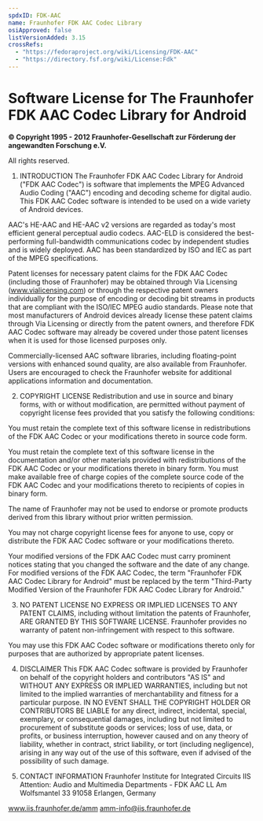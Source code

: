 ```yaml
---
spdxID: FDK-AAC
name: Fraunhofer FDK AAC Codec Library
osiApproved: false
listVersionAdded: 3.15
crossRefs: 
  - "https://fedoraproject.org/wiki/Licensing/FDK-AAC"
  - "https://directory.fsf.org/wiki/License:Fdk"
---
```


# Software License for The Fraunhofer FDK AAC Codec Library for Android

**© Copyright 1995 - 2012 Fraunhofer-Gesellschaft zur Förderung der angewandten Forschung e.V.**

All rights reserved.

1. INTRODUCTION
  The Fraunhofer FDK AAC Codec Library for Android ("FDK AAC Codec") is software that implements the MPEG Advanced Audio Coding ("AAC") encoding and decoding scheme for digital audio. This FDK AAC Codec software is intended to be used on a wide variety of Android devices.

  AAC's HE-AAC and HE-AAC v2 versions are regarded as today's most efficient general perceptual audio codecs. AAC-ELD is considered the best-performing full-bandwidth communications codec by independent studies and is widely deployed. AAC has been standardized by ISO and IEC as part of the MPEG specifications.

  Patent licenses for necessary patent claims for the FDK AAC Codec (including those of Fraunhofer) may be obtained through Via Licensing (www.vialicensing.com) or through the respective patent owners individually for the purpose of encoding or decoding bit streams in products that are compliant with the ISO/IEC MPEG audio standards. Please note that most manufacturers of Android devices already license these patent claims through Via Licensing or directly from the patent owners, and therefore FDK AAC Codec software may already be covered under those patent licenses when it is used for those licensed purposes only.

  Commercially-licensed AAC software libraries, including floating-point versions with enhanced sound quality, are also available from Fraunhofer. Users are encouraged to check the Fraunhofer website for additional applications information and documentation.

2. COPYRIGHT LICENSE
  Redistribution and use in source and binary forms, with or without modification, are permitted without payment of copyright license fees provided that you satisfy the following conditions:

  You must retain the complete text of this software license in redistributions of the FDK AAC Codec or your modifications thereto in source code form.

  You must retain the complete text of this software license in the documentation and/or other materials provided with redistributions of the FDK AAC Codec or your modifications thereto in binary form. You must make available free of charge copies of the complete source code of the FDK AAC Codec and your modifications thereto to recipients of copies in binary form.

  The name of Fraunhofer may not be used to endorse or promote products derived from this library without prior written permission.

  You may not charge copyright license fees for anyone to use, copy or distribute the FDK AAC Codec software or your modifications thereto.

  Your modified versions of the FDK AAC Codec must carry prominent notices stating that you changed the software and the date of any change. For modified versions of the FDK AAC Codec, the term "Fraunhofer FDK AAC Codec Library for Android" must be replaced by the term "Third-Party Modified Version of the Fraunhofer FDK AAC Codec Library for Android."

3. NO PATENT LICENSE
  NO EXPRESS OR IMPLIED LICENSES TO ANY PATENT CLAIMS, including without limitation the patents of Fraunhofer, ARE GRANTED BY THIS SOFTWARE LICENSE. Fraunhofer provides no warranty of patent non-infringement with respect to this software.

  You may use this FDK AAC Codec software or modifications thereto only for purposes that are authorized by appropriate patent licenses.

4. DISCLAIMER
  This FDK AAC Codec software is provided by Fraunhofer on behalf of the copyright holders and contributors "AS IS" and WITHOUT ANY EXPRESS OR IMPLIED WARRANTIES, including but not limited to the implied warranties of merchantability and fitness for a particular purpose. IN NO EVENT SHALL THE COPYRIGHT HOLDER OR CONTRIBUTORS BE LIABLE for any direct, indirect, incidental, special, exemplary, or consequential damages, including but not limited to procurement of substitute goods or services; loss of use, data, or profits, or business interruption, however caused and on any theory of liability, whether in contract, strict liability, or tort (including negligence), arising in any way out of the use of this software, even if advised of the possibility of such damage.

5. CONTACT INFORMATION
  Fraunhofer Institute for Integrated Circuits IIS Attention: Audio and Multimedia Departments - FDK AAC LL Am Wolfsmantel 33 91058 Erlangen, Germany

  www.iis.fraunhofer.de/amm amm-info@iis.fraunhofer.de
